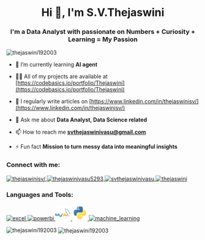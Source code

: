 <h1 align="center">Hi 👋, I'm S.V.Thejaswini</h1>
<h3 align="center">I'm a Data Analyst with passionate on Numbers + Curiosity + Learning = My Passion</h3>

<p align="left"> <img src="https://komarev.com/ghpvc/?username=thejaswini192003&label=Profile%20views&color=0e75b6&style=flat" alt="thejaswini192003" /> </p>

- 🌱 I’m currently learning **AI agent**

- 👨‍💻 All of my projects are available at [https://codebasics.io/portfolio/Thejaswini](https://codebasics.io/portfolio/Thejaswini)

- 📝 I regularly write articles on [https://www.linkedin.com/in/thejaswinisv/](https://www.linkedin.com/in/thejaswinisv/)

- 💬 Ask me about **Data Analyst, Data Science related**

- 📫 How to reach me **svthejaswinivasu@gmail.com**

- ⚡ Fun fact **Mission to turn messy data into meaningful insights**
<h3 align="left">Connect with me:</h3>
<p align="left">
  <a href="https://linkedin.com/in/thejaswinisv/" target="blank">
    <img align="center" src="https://raw.githubusercontent.com/rahuldkjain/github-profile-readme-generator/master/src/images/icons/Social/linked-in-alt.svg" alt="thejaswinisv/" height="30" width="40" />
  </a>
  <a href="https://www.youtube.com/c/thejaswinivasu5293" target="blank">
    <img align="center" src="https://raw.githubusercontent.com/rahuldkjain/github-profile-readme-generator/master/src/images/icons/Social/youtube.svg" alt="thejaswinivasu5293" height="30" width="40" />
  </a>
  <a href="https://medium.com/@svthejaswinivasu" target="blank">
    <img align="center" src="https://raw.githubusercontent.com/rahuldkjain/github-profile-readme-generator/master/src/images/icons/Social/medium.svg" alt="svthejaswinivasu" height="30" width="40" />
  </a>
  <a href="https://topmate.io/thejaswini/" target="blank">
    <img align="center" src="https://raw.githubusercontent.com/rahuldkjain/github-profile-readme-generator/master/src/images/icons/Social/topmate.svg" alt="thejaswini" height="30" width="40" />
  </a>
</p>


<h3 align="left">Languages and Tools:</h3>
<p align="left">
  <a href="https://www.microsoft.com/en-us/microsoft-365/excel" target="_blank" rel="noreferrer">
    <img src="https://cdn.worldvectorlogo.com/logos/microsoft-excel-2013.svg" alt="excel" width="40" height="40"/>
  </a>
  <a href="https://powerbi.microsoft.com/" target="_blank" rel="noreferrer">
    <img src="https://cdn.worldvectorlogo.com/logos/power-bi.svg" alt="powerbi" width="40" height="40"/>
  </a>
  <a href="https://www.mysql.com/" target="_blank" rel="noreferrer">
    <img src="https://raw.githubusercontent.com/devicons/devicon/master/icons/mysql/mysql-original-wordmark.svg" alt="mysql" width="40" height="40"/>
  </a>
  <a href="https://www.python.org" target="_blank" rel="noreferrer">
    <img src="https://raw.githubusercontent.com/devicons/devicon/master/icons/python/python-original.svg" alt="python" width="40" height="40"/>
  </a>
  <a href="https://scikit-learn.org/" target="_blank" rel="noreferrer">
    <img src="https://upload.wikimedia.org/wikipedia/commons/0/05/Scikit_learn_logo_small.svg" alt="machine_learning" width="40" height="40"/>
  </a>
</p>

<p><img align="left" src="https://github-readme-stats.vercel.app/api/top-langs?username=thejaswini192003&show_icons=true&locale=en&layout=compact" alt="thejaswini192003" /></p>

<p>&nbsp;<img align="center" src="https://github-readme-stats.vercel.app/api?username=thejaswini192003&show_icons=true&locale=en" alt="thejaswini192003" /></p>
